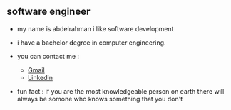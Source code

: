 ## software engineer 

- my name is abdelrahman i like software development
 

- i have a bachelor degree in computer engineering.

- you can contact me :
     - [Gmail]( abdelrahmankhattab9999@gmail.com)
     - [Linkedin](https://www.linkedin.com/in/abd-elrahman-khattab)

- fun fact : if you are the most knowledgeable person on earth there will always be somone who knows something that you don't



